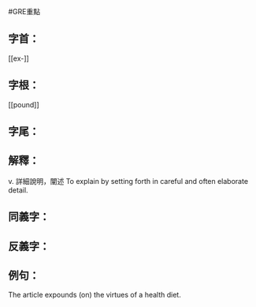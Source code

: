 #GRE重點 
## 字首：
[[ex-]]

## 字根：
[[pound]]


## 字尾：


## 解釋：
v.
詳細說明，闡述
To explain by setting forth in careful and often elaborate detail.

## 同義字：


## 反義字：

## 例句：
The article expounds (on) the virtues of a health diet.
